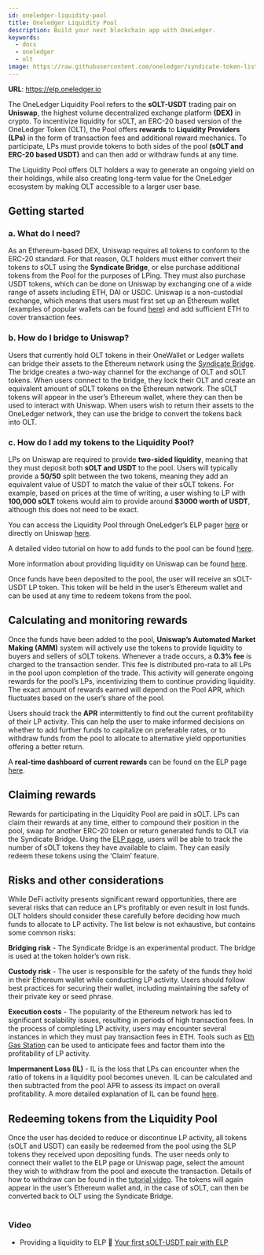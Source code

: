 ```yaml
---
id: oneledger-liquidity-pool
title: Oneledger Liquidity Pool
description: Build your next blockchain app with OneLedger.
keywords:
  - docs
  - oneledger
  - olt
image: https://raw.githubusercontent.com/oneledger/syndicate-token-list/master/logo.svg
---
```


**URL**: https://elp.oneledger.io

The OneLedger Liquidity Pool refers to the **sOLT-USDT** trading pair on **Uniswap**, the highest volume decentralized exchange platform **(DEX)** in crypto. To incentivize liquidity for sOLT, an ERC-20 based version of the OneLedger Token (OLT), the Pool offers **rewards** to **Liquidity Providers (LPs)** in the form of transaction fees and additional reward mechanics. To participate, LPs must provide tokens to both sides of the pool **(sOLT and ERC-20 based USDT)** and can then add or withdraw funds at any time.

The Liquidity Pool offers OLT holders a way to generate an ongoing yield on their holdings, while also creating long-term value for the OneLedger ecosystem by making OLT accessible to a larger user base.

## Getting started

### a. What do I need?

As an Ethereum-based DEX, Uniswap requires all tokens to conform to the ERC-20 standard. For that reason, OLT holders must either convert their tokens to sOLT using the **Syndicate Bridge**, or else purchase additional tokens from the Pool for the purposes of LPing. They must also purchase USDT tokens, which can be done on Uniswap by exchanging one of a wide range of assets including ETH, DAI or USDC. Uniswap is a non-custodial exchange, which means that users must first set up an Ethereum wallet (examples of popular wallets can be found [here](https://ethereum.org/en/wallets/find-wallet/)) and add sufficient ETH to cover transaction fees.

### b. How do I bridge to Uniswap?

Users that currently hold OLT tokens in their OneWallet or Ledger wallets can bridge their assets to the Ethereum network using the [Syndicate Bridge](https://syndicate-bridge.oneledger.network/). The bridge creates a two-way channel for the exchange of OLT and sOLT tokens. When users connect to the bridge, they lock their OLT and create an equivalent amount of sOLT tokens on the Ethereum network. The sOLT tokens will appear in the user’s Ethereum wallet, where they can then be used to interact with Uniswap. When users wish to return their assets to the OneLedger network, they can use the bridge to convert the tokens back into OLT.

### c. How do I add my tokens to the Liquidity Pool?

LPs on Uniswap are required to provide **two-sided liquidity**, meaning that they must deposit both **sOLT and USDT** to the pool. Users will typically provide a **50/50** split between the two tokens, meaning they add an equivalent value of USDT to match the value of their sOLT tokens. For example, based on prices at the time of writing, a user wishing to LP with **100,000 sOLT** tokens would aim to provide around **$3000 worth of USDT**, although this does not need to be exact.

You can access the Liquidity Pool through OneLedger’s ELP pager [here](https://elp.oneledger.io/liquidity) or directly on Uniswap [here](https://app.uniswap.org/#/add/v2/0xdAC17F958D2ee523a2206206994597C13D831ec7/0xBdE61AabC13B8419d4b72b74B254A1629858e026).

A detailed video tutorial on how to add funds to the pool can be found [here](https://www.youtube.com/watch?v=kNI7olz8Olw).

More information about providing liquidity on Uniswap can be found [here](https://help.uniswap.org/en/collections/3033939-provide-liquidity).

Once funds have been deposited to the pool, the user will receive an sOLT-USDT LP token. This token will be held in the user’s Ethereum wallet and can be used at any time to redeem tokens from the pool.


## Calculating and monitoring rewards

Once the funds have been added to the pool, **Uniswap’s Automated Market Making (AMM)** system will actively use the tokens to provide liquidity to buyers and sellers of sOLT tokens. Whenever a trade occurs, a **0.3% fee** is charged to the transaction sender. This fee is distributed pro-rata to all LPs in the pool upon completion of the trade. This activity will generate ongoing rewards for the pool’s LPs, incentivizing them to continue providing liquidity. The exact amount of rewards earned will depend on the Pool APR, which fluctuates based on the user’s share of the pool.

Users should track the **APR** intermittently to find out the current profitability of their LP activity. This can help the user to make informed decisions on whether to add further funds to capitalize on preferable rates, or to withdraw funds from the pool to allocate to alternative yield opportunities offering a better return.

A **real-time dashboard of current rewards** can be found on the ELP page [here](https://elp.oneledger.io/liquidity).

## Claiming rewards

Rewards for participating in the Liquidity Pool are paid in sOLT. LPs can claim their rewards at any time, either to compound their position in the pool, swap for another ERC-20 token or return generated funds to OLT via the Syndicate Bridge. Using the [ELP page](https://elp.oneledger.io/liquidity), users will be able to track the number of sOLT tokens they have available to claim. They can easily redeem these tokens using the ‘Claim’ feature.

## Risks and other considerations

While DeFi activity presents significant reward opportunities, there are several risks that can reduce an LP’s profitably or even result in lost funds. OLT holders should consider these carefully before deciding how much funds to allocate to LP activity. The list below is not exhaustive, but contains some common risks:

**Bridging risk** - The Syndicate Bridge is an experimental product. The bridge is used at the token holder’s own risk.

**Custody risk** - The user is responsible for the safety of the funds they hold in their Ethereum wallet while conducting LP activity. Users should follow best practices for securing their wallet, including maintaining the safety of their private key or seed phrase.

**Execution costs** - The popularity of the Ethereum network has led to significant scalability issues, resulting in periods of high transaction fees. In the process of completing LP activity, users may encounter several instances in which they must pay transaction fees in ETH. Tools such as [Eth Gas Station](https://ethgasstation.info/) can be used to anticipate fees and factor them into the profitability of LP activity.

**Impermanent Loss (IL)** - IL is the loss that LPs can encounter when the ratio of tokens in a liquidity pool becomes uneven. IL can be calculated and then subtracted from the pool APR to assess its impact on overall profitability. A more detailed explanation of IL can be found [here](https://medium.com/coinmonks/understanding-impermanent-loss-9ac6795e5baa).

## Redeeming tokens from the Liquidity Pool

Once the user has decided to reduce or discontinue LP activity, all tokens (sOLT and USDT) can easily be redeemed from the pool using the SLP tokens they received upon depositing funds. The user needs only to connect their wallet to the ELP page or Uniswap page, select the amount they wish to withdraw from the pool and execute the transaction. Details of how to withdraw can be found in the [tutorial video](https://www.youtube.com/watch?v=kNI7olz8Olw). The tokens will again appear in the user’s Ethereum wallet and, in the case of sOLT, can then be converted back to OLT using the Syndicate Bridge.<br/><br/>

### Video
* Providing a liquidity to ELP :movie_camera: [Your first sOLT-USDT pair with ELP](https://www.youtube.com/watch?v=kNI7olz8Olw&ab_channel=OneLedgerTechnologyInc.)
